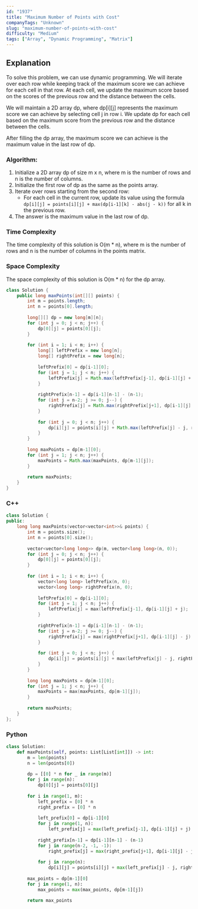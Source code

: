 ```yaml
---
id: "1937"
title: "Maximum Number of Points with Cost"
companyTags: "Unknown"
slug: "maximum-number-of-points-with-cost"
difficulty: "Medium"
tags: ["Array", "Dynamic Programming", "Matrix"]
---
```


## Explanation
To solve this problem, we can use dynamic programming. We will iterate over each row while keeping track of the maximum score we can achieve for each cell in that row. At each cell, we update the maximum score based on the scores of the previous row and the distance between the cells.

We will maintain a 2D array dp, where dp[i][j] represents the maximum score we can achieve by selecting cell j in row i. We update dp for each cell based on the maximum score from the previous row and the distance between the cells.

After filling the dp array, the maximum score we can achieve is the maximum value in the last row of dp.

### Algorithm:
1. Initialize a 2D array dp of size m x n, where m is the number of rows and n is the number of columns.
2. Initialize the first row of dp as the same as the points array.
3. Iterate over rows starting from the second row:
   - For each cell in the current row, update its value using the formula `dp[i][j] = points[i][j] + max(dp[i-1][k] - abs(j - k))` for all k in the previous row.
4. The answer is the maximum value in the last row of dp.

### Time Complexity
The time complexity of this solution is O(m * n), where m is the number of rows and n is the number of columns in the points matrix.

### Space Complexity
The space complexity of this solution is O(m * n) for the dp array.
```java
class Solution {
    public long maxPoints(int[][] points) {
        int m = points.length;
        int n = points[0].length;
        
        long[][] dp = new long[m][n];
        for (int j = 0; j < n; j++) {
            dp[0][j] = points[0][j];
        }
        
        for (int i = 1; i < m; i++) {
            long[] leftPrefix = new long[n];
            long[] rightPrefix = new long[n];
            
            leftPrefix[0] = dp[i-1][0];
            for (int j = 1; j < n; j++) {
                leftPrefix[j] = Math.max(leftPrefix[j-1], dp[i-1][j] + j);
            }
            
            rightPrefix[n-1] = dp[i-1][n-1] - (n-1);
            for (int j = n-2; j >= 0; j--) {
                rightPrefix[j] = Math.max(rightPrefix[j+1], dp[i-1][j] - j);
            }
            
            for (int j = 0; j < n; j++) {
                dp[i][j] = points[i][j] + Math.max(leftPrefix[j] - j, rightPrefix[j] + j);
            }
        }
        
        long maxPoints = dp[m-1][0];
        for (int j = 1; j < n; j++) {
            maxPoints = Math.max(maxPoints, dp[m-1][j]);
        }
        
        return maxPoints;
    }
}
```

### C++
```cpp
class Solution {
public:
    long long maxPoints(vector<vector<int>>& points) {
        int m = points.size();
        int n = points[0].size();
        
        vector<vector<long long>> dp(m, vector<long long>(n, 0));
        for (int j = 0; j < n; j++) {
            dp[0][j] = points[0][j];
        }
        
        for (int i = 1; i < m; i++) {
            vector<long long> leftPrefix(n, 0);
            vector<long long> rightPrefix(n, 0);
            
            leftPrefix[0] = dp[i-1][0];
            for (int j = 1; j < n; j++) {
                leftPrefix[j] = max(leftPrefix[j-1], dp[i-1][j] + j);
            }
            
            rightPrefix[n-1] = dp[i-1][n-1] - (n-1);
            for (int j = n-2; j >= 0; j--) {
                rightPrefix[j] = max(rightPrefix[j+1], dp[i-1][j] - j);
            }
            
            for (int j = 0; j < n; j++) {
                dp[i][j] = points[i][j] + max(leftPrefix[j] - j, rightPrefix[j] + j);
            }
        }
        
        long long maxPoints = dp[m-1][0];
        for (int j = 1; j < n; j++) {
            maxPoints = max(maxPoints, dp[m-1][j]);
        }
        
        return maxPoints;
    }
};
```

### Python
```python
class Solution:
    def maxPoints(self, points: List[List[int]]) -> int:
        m = len(points)
        n = len(points[0])
        
        dp = [[0] * n for _ in range(m)]
        for j in range(n):
            dp[0][j] = points[0][j]
        
        for i in range(1, m):
            left_prefix = [0] * n
            right_prefix = [0] * n
            
            left_prefix[0] = dp[i-1][0]
            for j in range(1, n):
                left_prefix[j] = max(left_prefix[j-1], dp[i-1][j] + j)
            
            right_prefix[n-1] = dp[i-1][n-1] - (n-1)
            for j in range(n-2, -1, -1):
                right_prefix[j] = max(right_prefix[j+1], dp[i-1][j] - j)
            
            for j in range(n):
                dp[i][j] = points[i][j] + max(left_prefix[j] - j, right_prefix[j] + j)
        
        max_points = dp[m-1][0]
        for j in range(1, n):
            max_points = max(max_points, dp[m-1][j])
        
        return max_points
```